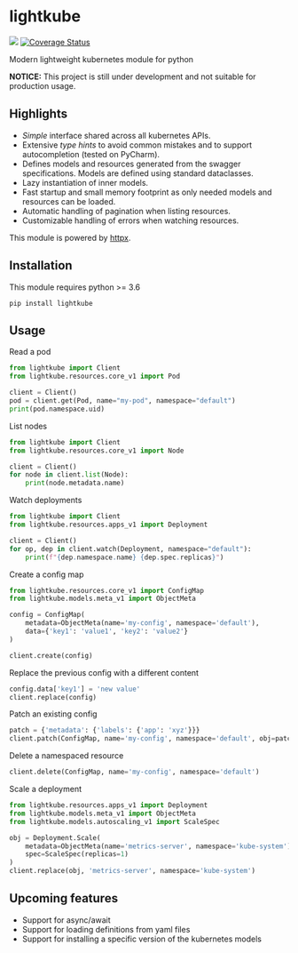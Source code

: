 # lightkube

![](https://img.shields.io/github/workflow/status/gtsystem/lightkube/Python%20package) [![Coverage Status](https://coveralls.io/repos/github/gtsystem/lightkube/badge.svg?branch=master)](https://coveralls.io/github/gtsystem/lightkube?branch=master)

Modern lightweight kubernetes module for python

**NOTICE:** This project is still under development and not suitable for production usage.

## Highlights

* *Simple* interface shared across all kubernetes APIs.
* Extensive *type hints* to avoid common mistakes and to support autocompletion (tested on PyCharm).
* Defines models and resources generated from the swagger specifications. Models are defined using standard dataclasses.
* Lazy instantiation of inner models.
* Fast startup and small memory footprint as only needed models and resources can be loaded.
* Automatic handling of pagination when listing resources.
* Customizable handling of errors when watching resources.

This module is powered by [httpx](https://github.com/encode/httpx/tree/master/httpx). 

## Installation

This module requires python >= 3.6 

    pip install lightkube

## Usage

Read a pod

```python
from lightkube import Client
from lightkube.resources.core_v1 import Pod

client = Client()
pod = client.get(Pod, name="my-pod", namespace="default")
print(pod.namespace.uid)
```

List nodes
```python
from lightkube import Client
from lightkube.resources.core_v1 import Node

client = Client()
for node in client.list(Node):
    print(node.metadata.name)
```

Watch deployments
```python
from lightkube import Client
from lightkube.resources.apps_v1 import Deployment

client = Client()
for op, dep in client.watch(Deployment, namespace="default"):
    print(f"{dep.namespace.name} {dep.spec.replicas}")
```

Create a config map
```python
from lightkube.resources.core_v1 import ConfigMap
from lightkube.models.meta_v1 import ObjectMeta

config = ConfigMap(
    metadata=ObjectMeta(name='my-config', namespace='default'),
    data={'key1': 'value1', 'key2': 'value2'}
)

client.create(config)
```

Replace the previous config with a different content
```python
config.data['key1'] = 'new value'
client.replace(config)
```

Patch an existing config
```python
patch = {'metadata': {'labels': {'app': 'xyz'}}}
client.patch(ConfigMap, name='my-config', namespace='default', obj=patch)
```

Delete a namespaced resource
```python
client.delete(ConfigMap, name='my-config', namespace='default')
```

Scale a deployment
```python
from lightkube.resources.apps_v1 import Deployment
from lightkube.models.meta_v1 import ObjectMeta
from lightkube.models.autoscaling_v1 import ScaleSpec

obj = Deployment.Scale(
    metadata=ObjectMeta(name='metrics-server', namespace='kube-system'),
    spec=ScaleSpec(replicas=1)
)
client.replace(obj, 'metrics-server', namespace='kube-system')
```

## Upcoming features

* Support for async/await
* Support for loading definitions from yaml files
* Support for installing a specific version of the kubernetes models
